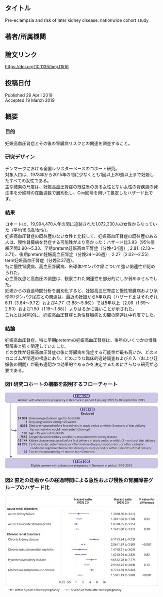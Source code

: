 ## タイトル
Pre-eclampsia and risk of later kidney disease: nationwide cohort study  

## 著者/所属機関

## 論文リンク
https://doi.org/10.1136/bmj.l1516

## 投稿日付
Published 29 April 2019  
Accepted 19 March 2019

## 概要
### 目的
妊娠高血圧腎症とその後の腎臓病リスクとの関連を調査すること。

### 研究デザイン
デンマークにおける全国レジスターベースのコホート研究。  
対象人口は、1978年から2015年の間に少なくとも1回以上20週以上まで妊娠したすべての女性である。  
主な結果の尺度は、妊娠高血圧腎症の既往歴のある女性とない女性の腎疾患の発生率を分娩時の在胎週数で層別化し、Cox回帰を用いて推定したハザード比です。

### 結果
コホートは、19,994,470人年の間に追跡された1,072,330人の女性からなっていた（平均18.6歳/女性）。  
妊娠高血圧腎症の既往歴のない女性と比較して、妊娠高血圧腎症の既往歴のある人は、慢性腎臓病を発症する可能性がより高かった：ハザード比3.93（95％信頼区間2.90〜5.33、早期preterm妊娠高血圧腎症（分娩<34週）; 2.81（2.13～3.71）、後期preterm妊娠高血圧腎症（分娩34〜36週）; 2.27（2.02〜2.55）term妊娠高血圧腎症（分娩≧37週）。  
特に慢性腎臓病、高血圧腎臓病、糸球体/タンパク尿について強い関連性が認められた。  
心血管疾患と高血圧の調整は、観察された関連性を部分的にしか弱めませんでした。  
妊娠からの経過時間分析を層別化すると、妊娠高血圧腎症と慢性腎臓病および糸球体/タンパク尿症との関連は、最近の妊娠から5年以内（ハザード比はそれぞれ6.11（3.84〜9.72）および4.77（3.88〜5.86））では5年以上（2.06（1.69〜2.50）および1.50（1.19〜1.88））よりはるかに強いことが示された。   
これとは対照的に、妊娠高血圧腎症と急性腎臓病との間の関連は中程度でした。

### 結論
妊娠高血圧腎症、特に早期pretermの妊娠高血圧腎症は、後年のいくつかの慢性腎障害と強く関連していました。  
どの女性が妊娠高血圧腎症の後に腎臓病を発症する可能性が最も高いか、どのメカニズムが関連の根底にあり、どのような臨床的追跡調査および介入（および妊娠後の期間）が最も適切かつ効果的であるかを決定するためにさらなる研究が必要である。

### 図1 研究コホートの構築を説明するフローチャート
![Figure.1](Pre-eclampsia_fig1.jpg)

### 図2 直近の妊娠からの経過時間による急性および慢性の腎臓障害グループのハザード比
![Figure.2](Pre-eclampsia_fig2.jpg)

